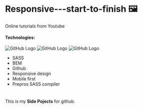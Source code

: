 # Responsive---start-to-finish :framed_picture:
Online tutorials from Youtube

#### Technologies:
![GitHub Logo](https://github.com/ramunasnognys/images/blob/master/icons/HTML-50.png)
![GitHub Logo](https://github.com/ramunasnognys/images/blob/master/icons/css-50.png)
![GitHub Logo](https://github.com/ramunasnognys/images/blob/master/icons/js-50.png)
* SASS
* BEM
* Github
* Responsive design
* Mobile first
* Prepros SASS compiler

#
This is my **Side Pojects** for github.

